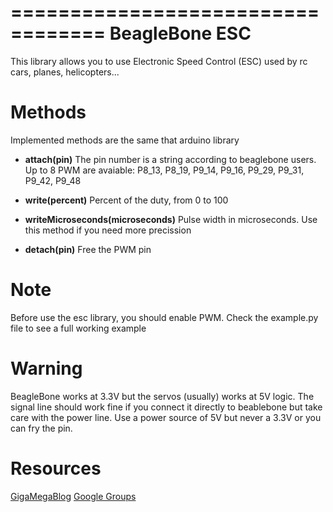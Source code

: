 ==================================
BeagleBone ESC
==================================

This library allows you to use Electronic Speed Control (ESC) used by rc cars, planes, helicopters...

Methods
=========
Implemented methods are the same that arduino library

* **attach(pin)**
  The pin number is a string according to beaglebone users. Up to 8 PWM are avaiable: P8_13, P8_19, P9_14, P9_16, P9_29, P9_31, P9_42, P9_48

* **write(percent)**
  Percent of the duty, from 0 to 100

* **writeMicroseconds(microseconds)**
  Pulse width in microseconds. Use this method if you need more precission
  
* **detach(pin)**
  Free the PWM pin

Note
===========
Before use the esc library, you should enable PWM. Check the example.py file to see a full working example

Warning
===========
BeagleBone works at 3.3V but the servos (usually) works at 5V logic. The signal line should work fine if you connect it directly to beablebone but take care with the
power line. Use a power source of 5V but never a 3.3V or you can fry the pin.

Resources
=========
[GigaMegaBlog](http://www.gigamegablog.com/2012/03/16/beaglebone-coding-101-buttons-and-pwm/)
[Google Groups](https://groups.google.com/d/msg/beagleboard/alKf67dwMHI/b9W2igN6Lr4J)
